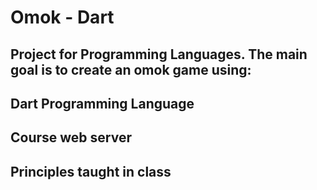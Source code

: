 # Omok - Dart
## Project for Programming Languages. The main goal is to create an omok game using:
## Dart Programming Language
## Course web server 
## Principles taught in class
